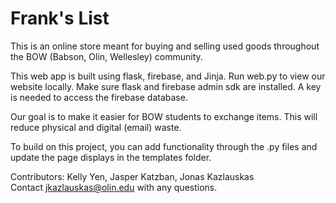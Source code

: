 # Frank's List
This is an online store meant for buying and selling used goods throughout the BOW (Babson, Olin, Wellesley) community.  
  
This web app is built using flask, firebase, and Jinja.
Run web.py to view our website locally. Make sure flask and firebase admin sdk are installed. A key is needed to access the firebase database.  

Our goal is to make it easier for BOW students to exchange items. This will reduce physical and digital (email) waste.  
 
To build on this project, you can add functionality through the .py files and update the page displays in the templates folder.  
  
Contributors: Kelly Yen, Jasper Katzban, Jonas Kazlauskas  
Contact jkazlauskas@olin.edu with any questions.  
